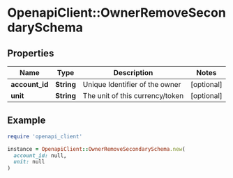 # OpenapiClient::OwnerRemoveSecondarySchema

## Properties

| Name | Type | Description | Notes |
| ---- | ---- | ----------- | ----- |
| **account_id** | **String** | Unique Identifier of the owner | [optional] |
| **unit** | **String** | The unit of this currency/token | [optional] |

## Example

```ruby
require 'openapi_client'

instance = OpenapiClient::OwnerRemoveSecondarySchema.new(
  account_id: null,
  unit: null
)
```

